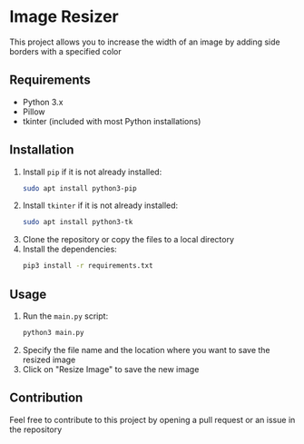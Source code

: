 # Image Resizer

This project allows you to increase the width of an image by adding side borders with a specified color

## Requirements

- Python 3.x
- Pillow
- tkinter (included with most Python installations)

## Installation

1. Install `pip` if it is not already installed:
    ```bash
    sudo apt install python3-pip
    ```
2. Install `tkinter` if it is not already installed:
    ```bash
    sudo apt install python3-tk
    ```
3. Clone the repository or copy the files to a local directory
4. Install the dependencies:
    ```bash
    pip3 install -r requirements.txt
    ```

## Usage

1. Run the `main.py` script:
    ```bash
    python3 main.py
    ```
2. Specify the file name and the location where you want to save the resized image
3. Click on "Resize Image" to save the new image

## Contribution

Feel free to contribute to this project by opening a pull request or an issue in the repository


